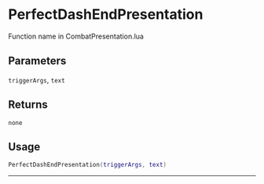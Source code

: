 # PerfectDashEndPresentation
Function name in CombatPresentation.lua
## Parameters
`triggerArgs`, `text`
## Returns
`none`
## Usage
```lua
PerfectDashEndPresentation(triggerArgs, text)
```
---
